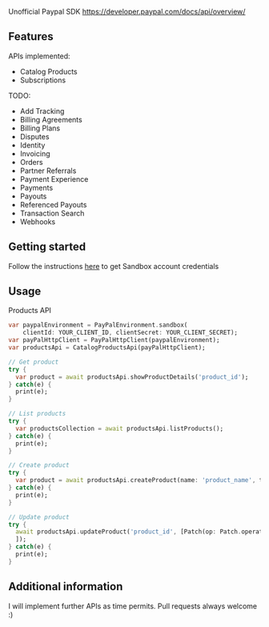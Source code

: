 Unofficial Paypal SDK <a href="https://developer.paypal.com/docs/api/overview/">https://developer.paypal.com/docs/api/overview/</a>

## Features

APIs implemented:
- Catalog Products
- Subscriptions

TODO:
- Add Tracking
- Billing Agreements
- Billing Plans
- Disputes
- Identity
- Invoicing
- Orders
- Partner Referrals
- Payment Experience
- Payments
- Payouts
- Referenced Payouts
- Transaction Search
- Webhooks 

## Getting started

Follow the instructions <a href="https://developer.paypal.com/docs/api/overview/#create-sandbox-accounts">here</a> to get Sandbox account credentials

## Usage

Products API
```dart
var paypalEnvironment = PayPalEnvironment.sandbox(
    clientId: YOUR_CLIENT_ID, clientSecret: YOUR_CLIENT_SECRET);
var payPalHttpClient = PayPalHttpClient(paypalEnvironment);
var productsApi = CatalogProductsApi(payPalHttpClient);

// Get product
try {
  var product = await productsApi.showProductDetails('product_id');
} catch(e) {
  print(e);
}

// List products
try {
  var productsCollection = await productsApi.listProducts();
} catch(e) {
  print(e);
}

// Create product
try {
  var product = await productsApi.createProduct(name: 'product_name', type: Product.typeDigital,);
} catch(e) {
  print(e);
}

// Update product
try {
  await productsApi.updateProduct('product_id', [Patch(op: Patch.operationReplace, path: '/description', value: 'Updated description')
  ]);
} catch(e) {
  print(e);
}
```

## Additional information

I will implement further APIs as time permits. Pull requests always welcome :)
